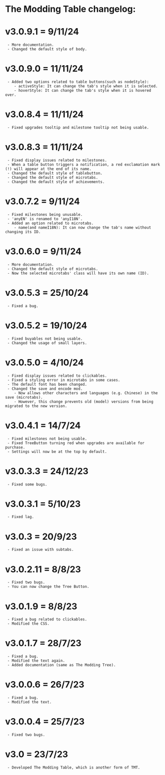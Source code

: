 # The Modding Table changelog:

# v3.0.9.1 = 9/11/24
     - More documentation.
	 - Changed the default style of body.

# v3.0.9.0 = 11/11/24
	 - Added two options related to table buttons(such as nodeStyle):
	    - activeStyle: It can change the tab's style when it is selected.
	    - hoverStyle: It can change the tab's style when it is hovered over.

# v3.0.8.4 = 11/11/24
	 - Fixed upgrades tooltip and milestone tooltip not being usable.

# v3.0.8.3 = 11/11/24
	 - Fixed display issues related to milestones.
	 - When a table button triggers a notification, a red exclamation mark (!) will appear at the end of its name.
	 - Changed the default style of tablebutton.
	 - Changed the default style of microtabs.
	 - Changed the default style of achievements.

# v3.0.7.2 = 9/11/24
	 - Fixed milestones being unusable.
	 - 'anyEN' is renamed to 'anyI18N'.
	 - Added an option related to microtabs.
 	    - name(and nameI18N): It can now change the tab's name without changing its ID.

# v3.0.6.0 = 9/11/24
     - More documentation.
	 - Changed the default style of microtabs.
	 - Now the selected microtabs' class will have its own name (ID).

# v3.0.5.3 = 25/10/24
	 - Fixed a bug.

# v3.0.5.2 = 19/10/24
	 - Fixed buyables not being usable.
	 - Changed the usage of small layers.

# v3.0.5.0 = 4/10/24
	 - Fixed display issues related to clickables.
	 - Fixed a styling error in microtabs in some cases.
	 - The default font has been changed.
	 - Changed the save and encode mod.
		- Now allows other characters and languages (e.g. Chinese) in the save (microtabs).
	    - However, this change prevents old (model) versions from being migrated to the new version. 

# v3.0.4.1 = 14/7/24
	 - Fixed milestones not being usable.
	 - Fixed TreeButton turning red when upgrades are available for purchase.
	 - Settings will now be at the top by default.

# v3.0.3.3 = 24/12/23
	 - Fixed some bugs.

# v3.0.3.1 = 5/10/23
	 - Fixed lag.

# v3.0.3 = 20/9/23
	 - Fixed an issue with subtabs.

# v3.0.2.11 = 8/8/23
	 - Fixed two bugs.
	 - You can now change the Tree Button.

# v3.0.1.9 = 8/8/23
	 - Fixed a bug related to clickables.
	 - Modified the CSS.

# v3.0.1.7 = 28/7/23
	 - Fixed a bug.
	 - Modified the text again.
	 - Added documentation (same as The Modding Tree).

# v3.0.0.6 = 26/7/23
	 - Fixed a bug.
	 - Modified the text.

# v3.0.0.4 = 25/7/23
	 - Fixed two bugs.

# v3.0 = 23/7/23
	 - Developed The Modding Table, which is another form of TMT.
